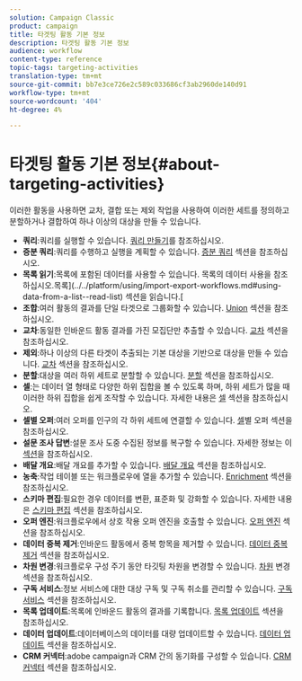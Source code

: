 ```yaml
---
solution: Campaign Classic
product: campaign
title: 타겟팅 활동 기본 정보
description: 타겟팅 활동 기본 정보
audience: workflow
content-type: reference
topic-tags: targeting-activities
translation-type: tm+mt
source-git-commit: bb7e3ce726e2c589c033686cf3ab2960de140d91
workflow-type: tm+mt
source-wordcount: '404'
ht-degree: 4%

---
```



# 타겟팅 활동 기본 정보{#about-targeting-activities}

이러한 활동을 사용하면 교차, 결합 또는 제외 작업을 사용하여 이러한 세트를 정의하고 분할하거나 결합하여 하나 이상의 대상을 만들 수 있습니다.

* **쿼리**:쿼리를 실행할 수 있습니다. [쿼리 만들기](../../workflow/using/query.md#creating-a-query)를 참조하십시오.
* **증분 쿼리**:쿼리를 수행하고 실행을 계획할 수 있습니다. [증분 쿼리](../../workflow/using/incremental-query.md) 섹션을 참조하십시오.
* **목록 읽기**:목록에 포함된 데이터를 사용할 수 있습니다. 목록의 데이터 사용을 참조하십시오.목록](../../platform/using/import-export-workflows.md#using-data-from-a-list--read-list) 섹션을 읽습니다.[
* **조합**:여러 활동의 결과를 단일 타겟으로 그룹화할 수 있습니다. [Union](../../workflow/using/union.md) 섹션을 참조하십시오.
* **교차**:동일한 인바운드 활동 결과를 가진 모집단만 추출할 수 있습니다. [교차](../../workflow/using/intersection.md) 섹션을 참조하십시오.
* **제외**:하나 이상의 다른 타겟이 추출되는 기본 대상을 기반으로 대상을 만들 수 있습니다. [교차](../../workflow/using/intersection.md) 섹션을 참조하십시오.
* **분할**:대상을 여러 하위 세트로 분할할 수 있습니다. [분할](../../workflow/using/split.md) 섹션을 참조하십시오.
* **셀**:는 데이터 열 형태로 다양한 하위 집합을 볼 수 있도록 하며, 하위 세트가 많을 때 이러한 하위 집합을 쉽게 조작할 수 있습니다. 자세한 내용은 [셀](../../workflow/using/cells.md) 섹션을 참조하십시오.
* **셀별 오퍼**:여러 오퍼를 인구의 각 하위 세트에 연결할 수 있습니다. [셀](../../workflow/using/offers-by-cell.md)별 오퍼 섹션을 참조하십시오.
* **설문 조사 답변**:설문 조사 도중 수집된 정보를 복구할 수 있습니다. 자세한 정보는 이 [섹션](../../web/using/getting-started-with-surveys.md)을 참조하십시오.
* **배달 개요**:배달 개요를 추가할 수 있습니다. [배달 개요](../../workflow/using/delivery-outline.md) 섹션을 참조하십시오.
* **농축**:작업 테이블 또는 워크플로우에 열을 추가할 수 있습니다. [Enrichment](../../workflow/using/enrichment.md) 섹션을 참조하십시오.
* **스키마 편집**:필요한 경우 데이터를 변환, 표준화 및 강화할 수 있습니다. 자세한 내용은 [스키마 편집](../../workflow/using/edit-schema.md) 섹션을 참조하십시오.
* **오퍼 엔진**:워크플로우에서 상호 작용 오퍼 엔진을 호출할 수 있습니다. [오퍼 엔진](../../workflow/using/offer-engine.md) 섹션을 참조하십시오.
* **데이터 중복 제거**:인바운드 활동에서 중복 항목을 제거할 수 있습니다. [데이터 중복 제거](../../workflow/using/deduplication.md) 섹션을 참조하십시오.
* **차원 변경**:워크플로우 구성 주기 동안 타깃팅 차원을 변경할 수 있습니다. [차원](../../workflow/using/change-dimension.md) 변경 섹션을 참조하십시오.
* **구독 서비스**:정보 서비스에 대한 대상 구독 및 구독 취소를 관리할 수 있습니다. [구독 서비스](../../workflow/using/subscription-services.md) 섹션을 참조하십시오.
* **목록 업데이트**:목록에 인바운드 활동의 결과를 기록합니다. [목록 업데이트](../../workflow/using/list-update.md) 섹션을 참조하십시오.
* **데이터 업데이트**:데이터베이스의 데이터를 대량 업데이트할 수 있습니다. [데이터 업데이트](../../workflow/using/update-data.md) 섹션을 참조하십시오.
* **CRM 커넥터**:adobe campaign과 CRM 간의 동기화를 구성할 수 있습니다. [CRM 커넥터](../../workflow/using/crm-connector.md) 섹션을 참조하십시오.


